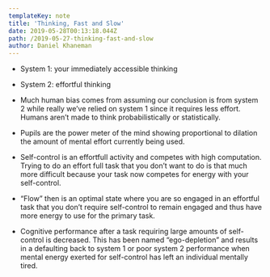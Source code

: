```yaml
---
templateKey: note
title: 'Thinking, Fast and Slow'
date: 2019-05-28T00:13:18.044Z
path: /2019-05-27-thinking-fast-and-slow
author: Daniel Khaneman
---
```

- System 1: your immediately accessible thinking
- System 2: effortful thinking

- Much human bias comes from assuming our conclusion is from system 2 while really we’ve relied on system 1 since it requires less effort. Humans aren’t made to think probabilistically or statistically. 

- Pupils are the power meter of the mind showing proportional to dilation the amount of mental effort currently being used. 
- Self-control is an effortfull activity and competes with high computation. Trying to do an effort full task that you don’t want to do is that much more difficult because your task now competes for energy with your self-control. 
- “Flow” then is an optimal state where you are so engaged in an effortful task that you don’t require self-control to remain engaged and thus have more energy to use for the primary task.
- Cognitive performance after a task requiring large amounts of self-control is decreased. This has been named “ego-depletion” and results in a defaulting back to system 1 or poor system 2 performance when mental energy exerted for self-control has left an individual mentally tired. 
